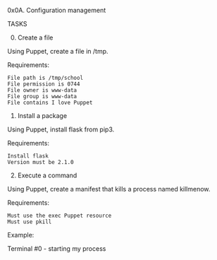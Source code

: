 0x0A. Configuration management

TASKS

0. Create a file

Using Puppet, create a file in /tmp.

Requirements:

	File path is /tmp/school
	File permission is 0744
	File owner is www-data
	File group is www-data
	File contains I love Puppet

1. Install a package

Using Puppet, install flask from pip3.

Requirements:

	Install flask
	Version must be 2.1.0

2. Execute a command

Using Puppet, create a manifest that kills a process named killmenow.

Requirements:

	Must use the exec Puppet resource
	Must use pkill

Example:

Terminal #0 - starting my process
